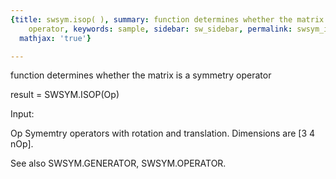 ```yaml
---
{title: swsym.isop( ), summary: function determines whether the matrix is a symmetry
    operator, keywords: sample, sidebar: sw_sidebar, permalink: swsym_isop.html, folder: swsym,
  mathjax: 'true'}

---
```

function determines whether the matrix is a symmetry operator
 
result = SWSYM.ISOP(Op)
 
Input:
 
Op        Symemtry operators with rotation and translation. Dimensions
          are [3 4 nOp].
 
See also SWSYM.GENERATOR, SWSYM.OPERATOR.
 
